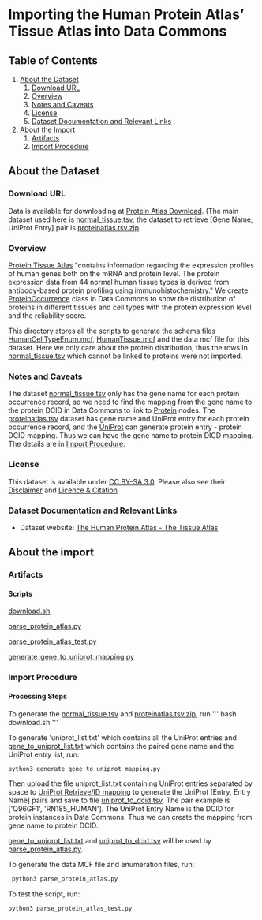 # Importing the Human Protein Atlas’ Tissue Atlas into Data Commons 

## Table of Contents

1. [About the Dataset](#about-the-dataset)
    1. [Download URL](#download-url)
    2. [Overview](#overview)
    3. [Notes and Caveats](#notes-and-caveats)
    4. [License](#license)
    5. [Dataset Documentation and Relevant Links](#dataset-documentation-and-relevant-links)
2. [About the Import](#about-the-import)
    1. [Artifacts](#artifacts)
    2. [Import Procedure](#import-procedure)


## About the Dataset

### Download URL

Data is available for downloading at [Protein Atlas Download](https://www.proteinatlas.org/about/download). (The main dataset used here is [normal_tissue.tsv](https://www.proteinatlas.org/download/normal_tissue.tsv.zip), the dataset to retrieve \[Gene Name, UniProt Entry] pair is [proteinatlas.tsv.zip](https://www.proteinatlas.org/download/proteinatlas.tsv.zip).
 
### Overview

[Protein Tissue Atlas](https://www.proteinatlas.org/humanproteome/tissue) "contains information regarding the expression profiles of human genes both on the mRNA and protein level. The protein expression data from 44 normal human tissue types is derived from antibody-based protein profiling using immunohistochemistry." We create [ProteinOccurrence](https://datacommons.org/browser/HumanProteinOccurrence) class in Data Commons to show the distribution of proteins in different tissues and cell types with the protein expression level and the reliability score.

This directory stores all the scripts to generate the schema files [HumanCellTypeEnum.mcf](https://github.com/datacommonsorg/data/blob/master/schema/HumanCellTypeEnum.mcf), [HumanTissue.mcf](https://github.com/datacommonsorg/data/blob/master/schema/HumanTissue.mcf) and the data mcf file for this dataset. Here we only care about the protein distribution, thus the rows in [normal_tissue.tsv](https://www.proteinatlas.org/download/normal_tissue.tsv.zip) which cannot be linked to proteins were not imported.

### Notes and Caveats

The dataset [normal_tissue.tsv](https://www.proteinatlas.org/download/normal_tissue.tsv.zip) only has the gene name for each protein occurrence record, so we need to find the mapping from the gene name to the protein DCID in Data Commons to link to [Protein](https://datacommons.org/browser/Protein) nodes. The [proteinatlas.tsv](https://www.proteinatlas.org/download/proteinatlas.tsv.zip) dataset has gene name and UniProt entry for each protein occurrence record, and the [UniProt](https://www.uniprot.org/) can generate protein entry - protein DCID mapping. Thus we can have the gene name to protein DICD mapping. The details are in [Import Procedure](#import-procedure).   

### License

This dataset is available under [CC BY-SA 3.0](https://creativecommons.org/licenses/by-sa/3.0/). Please also see their [Disclaimer](https://www.proteinatlas.org/about/disclaimer) and [Licence & Citation](https://www.proteinatlas.org/about/licence)

### Dataset Documentation and Relevant Links

- Dataset website: [The Human Protein Atlas - The Tissue Atlas](https://www.proteinatlas.org/humanproteome/tissue)

## About the import

### Artifacts

#### Scripts 
[download.sh](https://github.com/datacommonsorg/data/blob/master/scripts/proteinAtlas/download.sh)

[parse_protein_atlas.py](https://github.com/datacommonsorg/data/blob/master/scripts/proteinAtlas/parse_protein_atlas.py) 

[parse_protein_atlas_test.py](https://github.com/datacommonsorg/data/blob/master/scripts/proteinAtlas/parse_protein_atlas_test.py) 

[generate_gene_to_uniprot_mapping.py](https://github.com/datacommonsorg/data/blob/master/scripts/proteinAtlas/generate_gene_to_uniprot_mapping.py.py)


### Import Procedure

#### Processing Steps 
To generate the [normal_tissue.tsv](https://www.proteinatlas.org/download/normal_tissue.tsv.zip) and  [proteinatlas.tsv.zip](https://www.proteinatlas.org/download/proteinatlas.tsv.zip), run 
''' bash download.sh '''

 


To generate 'uniprot_list.txt' which contains all the UniProt entries and [gene_to_uniprot_list.txt](https://github.com/datacommonsorg/data/blob/master/scripts/proteinAtlas/gene_to_uniprot_list.txt) which contains the paired gene name and the UniProt entry list, run:

```bash
python3 generate_gene_to_uniprot_mapping.py 
```
Then upload the file uniprot_list.txt containing UniProt entries separated by space to [UniProt Retrieve/ID mapping](https://www.uniprot.org/uploadlists/) to generate the UniProt \[Entry, Entry Name] pairs and save to file [uniprot_to_dcid.tsv](https://github.com/datacommonsorg/data/blob/master/scripts/proteinAtlas/uniprot_to_dcid.tsv). The pair example is \['Q96GF1', 'RN185_HUMAN']. The UniProt Entry Name is the DCID for protein instances in Data Commons. Thus we can create the mapping from gene name to protein DCID.

[gene_to_uniprot_list.txt](https://github.com/datacommonsorg/data/blob/master/scripts/proteinAtlas/gene_to_uniprot_list.txt) and [uniprot_to_dcid.tsv](https://github.com/datacommonsorg/data/blob/master/scripts/proteinAtlas/uniprot_to_dcid.tsv) will be used by [parse_protein_atlas.py](https://github.com/datacommonsorg/data/blob/master/scripts/proteinAtlas/parse_protein_atlas.py).

To generate the data MCF file and enumeration files, run:

```bash
 python3 parse_protein_atlas.py 
```

To test the script, run:

```bash
python3 parse_protein_atlas_test.py
```
